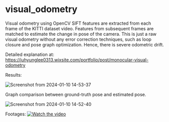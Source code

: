 # visual_odometry
Visual odometry using OpenCV
SIFT features are extracted from each frame of the KITTI dataset video. Features from subsequent frames are matched to estimate the change in pose of the camera. This is just a raw visual odometry without any error correction techniques, such as loop closure and pose graph optimization. Hence, there is severe odometric drift.

Detailed explanation at: https://juhyunglee0313.wixsite.com/portfolio/post/monocular-visual-odometry

Results:

![Screenshot from 2024-01-10 14-53-37](https://github.com/Juhyung-L/visual_odometry/assets/102873080/523ff3e0-3fcf-48b9-b24d-1533a0d06378)

Graph comparison between ground-truth pose and estimated pose.

![Screenshot from 2024-01-10 14-52-40](https://github.com/Juhyung-L/visual_odometry/assets/102873080/fff83107-9d63-41b0-a5b5-25e0281250a8)


Footages:
[![Watch the video](https://img.youtube.com/vi/pQ5rXVprvJE/maxresdefault.jpg)](https://www.youtube.com/watch?v=pQ5rXVprvJE "Visual Odometry (KITTI Dataset)")
